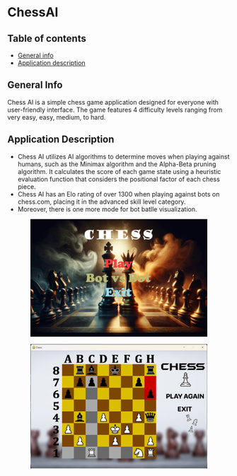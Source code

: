 ﻿# ChessAI

## Table of contents
* [General info](#general-info)
* [Application description](#application-description)

## General Info
Chess AI is a simple chess game application designed for everyone with user-friendly interface. The game features 4 difficulty levels ranging from very easy, easy, medium, to hard.

## Application Description
* Chess AI utilizes AI algorithms to determine moves when playing against humans, such as the Minimax algorithm and the Alpha-Beta pruning algorithm. It calculates the score of each game state using a heuristic evaluation function that considers the positional factor of each chess piece.
* Chess AI has an Elo rating of over 1300 when playing against bots on chess.com, placing it in the advanced skill level category.
* Moreover, there is one more mode for bot batlle visualization.

<p align="center">
  <img src="/images/start.png" alt="Start screen of ChessAI" width=400/>
</p>
<p align="center">
  <img src="/images/demoChess.png" alt="Start screen of ChessAI" width=400/>
</p>
